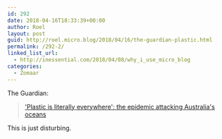 ```yaml
---
id: 292
date: 2018-04-16T18:33:39+00:00
author: Roel
layout: post
guid: http://roel.micro.blog/2018/04/16/the-guardian-plastic.html
permalink: /292-2/
linked_list_url:
  - http://inessential.com/2018/04/08/why_i_use_micro_blog
categories:
  - Zomaar
---
```

The Guardian: 

>['Plastic is literally everywhere': the epidemic attacking Australia's oceans](https://www.theguardian.com/environment/2018/apr/16/plastic-is-literally-everywhere-the-epidemic-attacking-australias-oceans)

This is just disturbing. 

